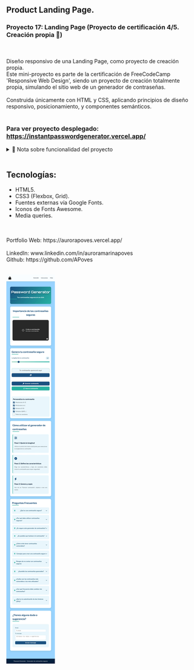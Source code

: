## Product Landing Page.
### Proyecto 17: Landing Page (Proyecto de certificación 4/5. Creación propia 🎯)
<br>
<br>
Diseño responsivo de una Landing Page, como proyecto de creación propia.
<br>
Este mini-proyecto es parte de la certificación de FreeCodeCamp 'Responsive Web Design', siendo un proyecto de creación totalmente propia, simulando el sitio web de un generador de contraseñas.
<br>
<br>
Construida únicamente con HTML y CSS, aplicando principios de diseño responsivo, posicionamiento, y componentes semánticos.
<br>
<br>

### Para ver proyecto desplegado: https://instantpasswordgenerator.vercel.app/

<details>
  <summary>📌 Nota sobre funcionalidad del proyecto</summary>
  <p>

    Este proyecto es una simulación sencilla realizada con <strong>HTML y CSS</strong>, por lo que <strong>no</strong> es un proyecto funcional. 

  </p>
</details>

<br>

## Tecnologías:
- HTML5.
- CSS3 (Flexbox, Grid).
- Fuentes externas vía Google Fonts.
- Iconos de Fonts Awesome.
- Media queries.

<br>
<br>
Portfolio Web: https://aurorapoves.vercel.app/
<br>
<br>
LinkedIn: www.linkedin.com/in/auroramarinapoves
<br>
Github: https://github.com/APoves
<br>
<br>

![Pasword Landing Page](https://github.com/APoves/Responsive-Web-Design/blob/main/17.%20Product%20Landing%20Page/password%20landing%20page.jpg)
<br>

